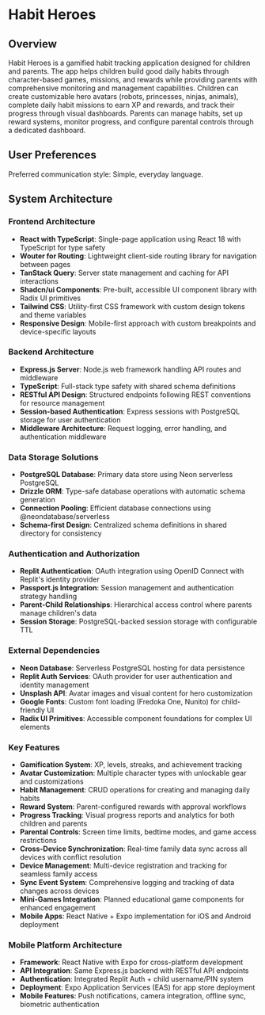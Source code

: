# Habit Heroes

## Overview

Habit Heroes is a gamified habit tracking application designed for children and parents. The app helps children build good daily habits through character-based games, missions, and rewards while providing parents with comprehensive monitoring and management capabilities. Children can create customizable hero avatars (robots, princesses, ninjas, animals), complete daily habit missions to earn XP and rewards, and track their progress through visual dashboards. Parents can manage habits, set up reward systems, monitor progress, and configure parental controls through a dedicated dashboard.

## User Preferences

Preferred communication style: Simple, everyday language.

## System Architecture

### Frontend Architecture
- **React with TypeScript**: Single-page application using React 18 with TypeScript for type safety
- **Wouter for Routing**: Lightweight client-side routing library for navigation between pages
- **TanStack Query**: Server state management and caching for API interactions
- **Shadcn/ui Components**: Pre-built, accessible UI component library with Radix UI primitives
- **Tailwind CSS**: Utility-first CSS framework with custom design tokens and theme variables
- **Responsive Design**: Mobile-first approach with custom breakpoints and device-specific layouts

### Backend Architecture
- **Express.js Server**: Node.js web framework handling API routes and middleware
- **TypeScript**: Full-stack type safety with shared schema definitions
- **RESTful API Design**: Structured endpoints following REST conventions for resource management
- **Session-based Authentication**: Express sessions with PostgreSQL storage for user authentication
- **Middleware Architecture**: Request logging, error handling, and authentication middleware

### Data Storage Solutions
- **PostgreSQL Database**: Primary data store using Neon serverless PostgreSQL
- **Drizzle ORM**: Type-safe database operations with automatic schema generation
- **Connection Pooling**: Efficient database connections using @neondatabase/serverless
- **Schema-first Design**: Centralized schema definitions in shared directory for consistency

### Authentication and Authorization
- **Replit Authentication**: OAuth integration using OpenID Connect with Replit's identity provider
- **Passport.js Integration**: Session management and authentication strategy handling
- **Parent-Child Relationships**: Hierarchical access control where parents manage children's data
- **Session Storage**: PostgreSQL-backed session storage with configurable TTL

### External Dependencies
- **Neon Database**: Serverless PostgreSQL hosting for data persistence
- **Replit Auth Services**: OAuth provider for user authentication and identity management
- **Unsplash API**: Avatar images and visual content for hero customization
- **Google Fonts**: Custom font loading (Fredoka One, Nunito) for child-friendly UI
- **Radix UI Primitives**: Accessible component foundations for complex UI elements

### Key Features
- **Gamification System**: XP, levels, streaks, and achievement tracking
- **Avatar Customization**: Multiple character types with unlockable gear and customizations
- **Habit Management**: CRUD operations for creating and managing daily habits
- **Reward System**: Parent-configured rewards with approval workflows
- **Progress Tracking**: Visual progress reports and analytics for both children and parents
- **Parental Controls**: Screen time limits, bedtime modes, and game access restrictions
- **Cross-Device Synchronization**: Real-time family data sync across all devices with conflict resolution
- **Device Management**: Multi-device registration and tracking for seamless family access
- **Sync Event System**: Comprehensive logging and tracking of data changes across devices
- **Mini-Games Integration**: Planned educational game components for enhanced engagement
- **Mobile Apps**: React Native + Expo implementation for iOS and Android deployment

### Mobile Platform Architecture
- **Framework**: React Native with Expo for cross-platform development
- **API Integration**: Same Express.js backend with RESTful API endpoints
- **Authentication**: Integrated Replit Auth + child username/PIN system
- **Deployment**: Expo Application Services (EAS) for app store deployment
- **Mobile Features**: Push notifications, camera integration, offline sync, biometric authentication
